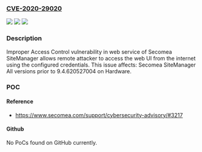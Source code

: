### [CVE-2020-29020](https://cve.mitre.org/cgi-bin/cvename.cgi?name=CVE-2020-29020)
![](https://img.shields.io/static/v1?label=Product&message=SiteManager&color=blue)
![](https://img.shields.io/static/v1?label=Version&message=All%3C%209.4.620527004%20&color=brighgreen)
![](https://img.shields.io/static/v1?label=Vulnerability&message=CWE-284%20Improper%20Access%20Control&color=brighgreen)

### Description

Improper Access Control vulnerability in web service of Secomea SiteManager allows remote attacker to access the web UI from the internet using the configured credentials. This issue affects: Secomea SiteManager All versions prior to 9.4.620527004 on Hardware.

### POC

#### Reference
- https://www.secomea.com/support/cybersecurity-advisory/#3217

#### Github
No PoCs found on GitHub currently.

